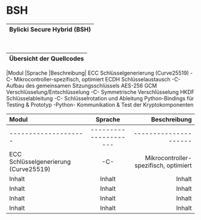# BSH
|Bylicki Secure Hybrid (BSH)|
|---|

<br>

|Übersicht der Quellcodes|
|---|


|Modul	|Sprache	|Beschreibung|
ECC Schlüsselgenerierung (Curve25519) -C- Mikrocontroller-spezifisch, optimiert
ECDH Schlüsselaustausch -C- Aufbau des gemeinsamen Sitzungsschlüssels
AES-256 GCM Verschlüsselung/Entschlüsselung -C- Symmetrische Verschlüsselung
HKDF Schlüsselableitung -C- Schlüsselrotation und Ableitung
Python-Bindings für Testing & Prototyp	-Python- Kommunikation & Test der Kryptokomponenten


| Modul | Sprache | Beschreibung |
|:------------------ |:-------------------:| -------------------:|
|--------------------|---------------------|---------------------|
| ECC Schlüsselgenerierung (Curve25519)             | -C-              | Mikrocontroller-spezifisch, optimiert              |
| Inhalt             | Inhalt              | Inhalt              |
| Inhalt             | Inhalt              | Inhalt              |
| Inhalt             | Inhalt              | Inhalt              |
| Inhalt             | Inhalt              | Inhalt              |

